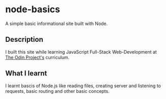 # node-basics
A simple basic informational site built with Node.

## Description

I built this site while learning JavaScript Full-Stack Web-Development at [The Odin Project's](https://www.theodinproject.com) curriculum.

## What I learnt
I learnt bascis of Node.js like reading files, creating server and listening to requests, basic routing and other basic concepts.

